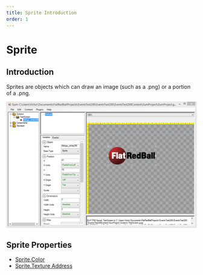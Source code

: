 ```yaml
---
title: Sprite Introduction
order: 1
---
```


# Sprite

## Introduction

Sprites are objects which can draw an image \(such as a .png\) or a portion of a .png.

![](../../.gitbook/assets/GumSpriteFrbLogo.png)

## Sprite Properties

* [Sprite.Color](https://github.com/vchelaru/Gum/tree/8c293a405185cca0e819b810220de684b436daf9/docs/Gum%20Elements/Sprite/Sprite.Color)
* [Sprite.Texture Address](https://github.com/vchelaru/Gum/tree/8c293a405185cca0e819b810220de684b436daf9/docs/Gum%20Elements/Sprite/Sprite.Texture%20Address)

